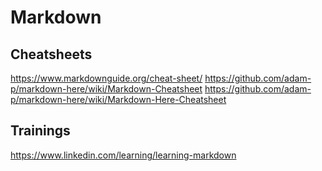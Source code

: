 # Markdown


## Cheatsheets
https://www.markdownguide.org/cheat-sheet/
https://github.com/adam-p/markdown-here/wiki/Markdown-Cheatsheet
https://github.com/adam-p/markdown-here/wiki/Markdown-Here-Cheatsheet

## Trainings
https://www.linkedin.com/learning/learning-markdown

